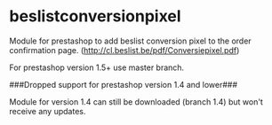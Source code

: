 beslistconversionpixel
======================

Module for prestashop to add beslist conversion pixel to the order confirmation page. (http://cl.beslist.be/pdf/Conversiepixel.pdf)

For prestashop version 1.5+ use master branch.

###Dropped support for prestashop version 1.4 and lower###

Module for version 1.4 can still be downloaded (branch 1.4) but won't receive any updates.